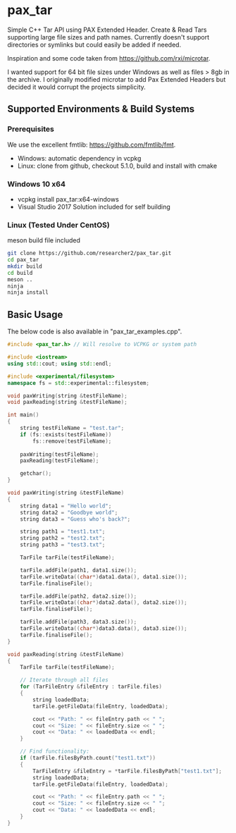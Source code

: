 # pax_tar
Simple C++ Tar API using PAX Extended Header. Create &amp; Read Tars supporting large file sizes and path names. Currently doesn't support directories or symlinks but could easily be added if needed.

Inspiration and some code taken from https://github.com/rxi/microtar.

I wanted support for 64 bit file sizes under Windows as well as files > 8gb in the archive.  I originally modified microtar to add Pax Extended Headers but decided it would corrupt the projects simplicity.

## Supported Environments & Build Systems
### Prerequisites 
We use the excellent fmtlib: https://github.com/fmtlib/fmt.
- Windows: automatic dependency in vcpkg
- Linux: clone from github, checkout 5.1.0, build and install with cmake

### Windows 10 x64
- vcpkg install pax_tar:x64-windows
- Visual Studio 2017 Solution included for self building

### Linux (Tested Under CentOS)
meson build file included

```sh
git clone https://github.com/researcher2/pax_tar.git
cd pax_tar
mkdir build
cd build
meson ..
ninja
ninja install
```

## Basic Usage
The below code is also available in "pax_tar_examples.cpp".

```cpp
#include <pax_tar.h> // Will resolve to VCPKG or system path

#include <iostream>
using std::cout; using std::endl;

#include <experimental/filesystem>
namespace fs = std::experimental::filesystem;

void paxWriting(string &testFileName);
void paxReading(string &testFileName);

int main()
{
    string testFileName = "test.tar";
    if (fs::exists(testFileName))
        fs::remove(testFileName);
    
    paxWriting(testFileName);
    paxReading(testFileName);

    getchar();
}

void paxWriting(string &testFileName)
{
    string data1 = "Hello world";
    string data2 = "Goodbye world";
    string data3 = "Guess who's back?";

    string path1 = "test1.txt";
    string path2 = "test2.txt";
    string path3 = "test3.txt";

    TarFile tarFile(testFileName);

    tarFile.addFile(path1, data1.size());
    tarFile.writeData((char*)data1.data(), data1.size());
    tarFile.finaliseFile();

    tarFile.addFile(path2, data2.size());
    tarFile.writeData((char*)data2.data(), data2.size());
    tarFile.finaliseFile();

    tarFile.addFile(path3, data3.size());
    tarFile.writeData((char*)data3.data(), data3.size());
    tarFile.finaliseFile();
}

void paxReading(string &testFileName)
{
    TarFile tarFile(testFileName);

    // Iterate through all files
    for (TarFileEntry &fileEntry : tarFile.files)
    {
        string loadedData;
        tarFile.getFileData(fileEntry, loadedData);

        cout << "Path: " << fileEntry.path << " ";
        cout << "Size: " << fileEntry.size << " ";
        cout << "Data: " << loadedData << endl;
    }

    // Find functionality:
    if (tarFile.filesByPath.count("test1.txt"))
    {
        TarFileEntry &fileEntry = *tarFile.filesByPath["test1.txt"];
        string loadedData;
        tarFile.getFileData(fileEntry, loadedData);

        cout << "Path: " << fileEntry.path << " ";
        cout << "Size: " << fileEntry.size << " ";
        cout << "Data: " << loadedData << endl;
    }
}
```
